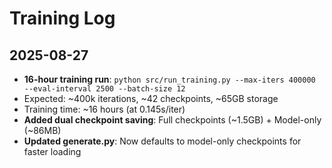 # Training Log

## 2025-08-27
- **16-hour training run**: `python src/run_training.py --max-iters 400000 --eval-interval 2500 --batch-size 12`
- Expected: ~400k iterations, ~42 checkpoints, ~65GB storage
- Training time: ~16 hours (at 0.145s/iter)
- **Added dual checkpoint saving**: Full checkpoints (~1.5GB) + Model-only (~86MB)
- **Updated generate.py**: Now defaults to model-only checkpoints for faster loading
